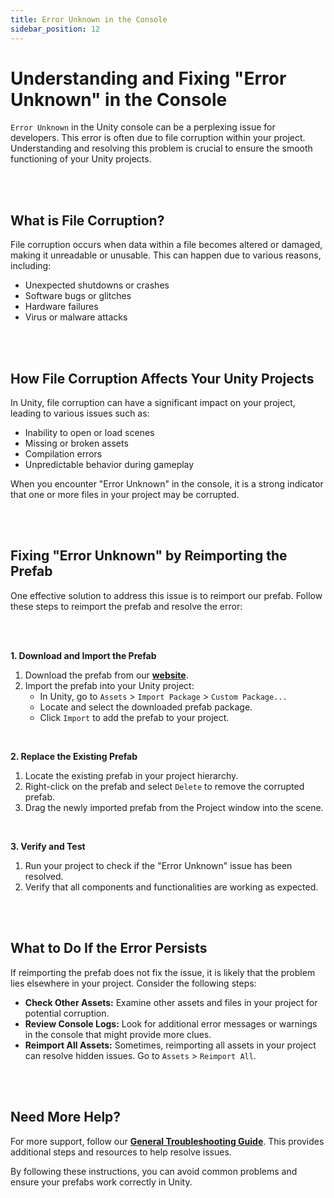 ```yaml
---
title: Error Unknown in the Console
sidebar_position: 12
---
```


# Understanding and Fixing "Error Unknown" in the Console

`Error Unknown` in the Unity console can be a perplexing issue for developers. This error is often due to file corruption within your project. Understanding and resolving this problem is crucial to ensure the smooth functioning of your Unity projects.

<br/><br/>

## What is File Corruption?

File corruption occurs when data within a file becomes altered or damaged, making it unreadable or unusable. This can happen due to various reasons, including:

- Unexpected shutdowns or crashes
- Software bugs or glitches
- Hardware failures
- Virus or malware attacks

<br/><br/>

## How File Corruption Affects Your Unity Projects

In Unity, file corruption can have a significant impact on your project, leading to various issues such as:

- Inability to open or load scenes
- Missing or broken assets
- Compilation errors
- Unpredictable behavior during gameplay

When you encounter "Error Unknown" in the console, it is a strong indicator that one or more files in your project may be corrupted.

<br/><br/>

## Fixing "Error Unknown" by Reimporting the Prefab

One effective solution to address this issue is to reimport our prefab. Follow these steps to reimport the prefab and resolve the error:

<br/><br/>

**1. Download and Import the Prefab**

1. Download the prefab from our **[website](https://hashstudiosllc.com/prefabname)**.
2. Import the prefab into your Unity project:
   - In Unity, go to `Assets` > `Import Package` > `Custom Package...`
   - Locate and select the downloaded prefab package.
   - Click `Import` to add the prefab to your project.

<br/>

**2. Replace the Existing Prefab**

1. Locate the existing prefab in your project hierarchy.
2. Right-click on the prefab and select `Delete` to remove the corrupted prefab.
3. Drag the newly imported prefab from the Project window into the scene.

<br/>

**3. Verify and Test**

1. Run your project to check if the "Error Unknown" issue has been resolved.
2. Verify that all components and functionalities are working as expected.

<br/><br/>

## What to Do If the Error Persists

If reimporting the prefab does not fix the issue, it is likely that the problem lies elsewhere in your project. Consider the following steps:

- **Check Other Assets:** Examine other assets and files in your project for potential corruption.
- **Review Console Logs:** Look for additional error messages or warnings in the console that might provide more clues.
- **Reimport All Assets:** Sometimes, reimporting all assets in your project can resolve hidden issues. Go to `Assets` > `Reimport All`.

<br/><br/>

## Need More Help?

For more support, follow our **[General Troubleshooting Guide](/docs/troubleshooting/introduction/)**. This provides additional steps and resources to help resolve issues.

By following these instructions, you can avoid common problems and ensure your prefabs work correctly in Unity.

<br/>